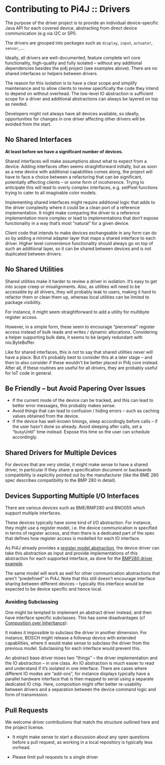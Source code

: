 
Contributing to  Pi4J :: Drivers
==========================================================================


The purpose of the driver project is to provide an individual device-specific Java API for each covered device, abstracting from direct device communication (e.g via I2C or SPI).

The drivers are grouped into packages such as `display`, `input`, `actuator`, `sensor`,....

Ideally, all drivers are well-documented, feature complete wrt core functionality, high-quality and fully isolated – without any additional dependencies besides the pi4j project  (see examples above). There are no shared interfaces or helpers between drivers.

The reason for this isolation is to have a clear scope and simplify maintenance and to allow clients to review specifically the code they intend to depend on without overhead. The low-level IO abstraction is sufficient scope for a driver and additional abstractions can always be layered on top as needed.

Developers might not always have all devices available, so ideally, opportunities for changes in one driver affecting other drivers will be avoided from the start.

## No Shared Interfaces

**At least before we have a significant number of devices.**

Shared interfaces will make assumptions about what to expect from a device. Adding interfaces often seems straightforward initially, but as soon as a new device with additional capabilities comes along, the project will have to face a choice between a refactoring that can be significant, potentially affecting clients – or some form of incoherence. Trying to anticipate this will lead to overly complex interfaces, e.g. setPixel functions trying to cater to all imaginable color models.

Implementing shared interfaces might require additional logic that adds to the driver complexity where it could be a clean port of a reference implementation. It might make comparing the driver to a reference implementation more complex or lead to implementations that don’t expose functionality in a way that’s most “natural” for a given device.

Client code that intends to make devices exchangeable in any form can do so by adding a minimal adapter layer that maps a shared interface to each driver. Higher level convenience functionality should always go on top of such an additional layer, so it can be shared between devices and is not duplicated between drivers.

## No Shared Utilities

Shared utilities make it harder to review a driver in isolation. It’s easy to get into scope creep or misalignments. Also, as utilities will need to be accessible by all drivers, they will probably leak to users, making it hard to refactor them or clean them up, whereas local utilities can be limited to package visibility.

For instance, it might seem straightforward to add a utility for multibyte register access.

However, in a simple form, these seem to encourage “piecemeal” register access instead of bulk reads and writes / dynamic allocations. Considering a helper supporting bulk data, it seems to be largely redundant with nio.ByteBuffer.

Like for shared interfaces, this is not to say that shared utilities never will have a place. But it’s probably best to consider this at a later stage – and then to also consider if these wouldn’t be better placed in Pi4j core instead. After all, if these routines are useful for all drivers, they are probably useful for IoT code in general.

## Be Friendly – but Avoid Papering Over Issues

* If the current mode of the device can be tracked, and this can lead to better error messages, this probably makes sense.
* Avoid things that can lead to confusion / hiding errors – such as caching values obtained from the device.
* If the device has well-known timings, sleep accordingly before calls – if the user hasn’t done so already. Avoid sleeping after calls, set a “busyUntil” time instead. Expose this time so the user can schedule accordingly.

## Shared Drivers for Multiple Devices

For devices that are very similar, it might make sense to have a shared driver, in particular if they share a specification document or backwards compatibility is explicitly pointed out by the manufacturer (like the BME 280 spec describes compatibility to the BMP 280 in detail).

## Devices Supporting Multiple I/O Interfaces

There are various devices such as BME/BMP280 and BNO055 which support multiple interfaces.

These devices typically have some kind of I/O abstraction. For instance, they might use a register model, i.e. the device communication is specified in terms of register access, and then there is a dedicated part of the spec that defines how register access is modelled for each IO interface.

As Pi4J already provides a [register model abstraction](https://github.com/Pi4J/pi4j/blob/develop/pi4j-core/src/main/java/com/pi4j/io/i2c/I2CRegisterDataReaderWriter.java), the device driver can take this abstraction as input and provide implementations of this abstraction for each supported interface, as done for the [BMP280 driver example](https://github.com/stefanhaustein/tablecraft/blob/main/src/main/java/org/kobjects/pi4jdriver/sensor/bmx280/Bmx280Driver.java).

The same model will work as well for other communication abstractions that aren’t “predefined” in Pi4J. Note that this still doesn’t encourage interface sharing between different devices – typically this interface would be expected to be device specific and hence local.

### Avoiding Subclassing

One might be tempted to implement an abstract driver instead, and then have interface specific subclasses. This has some disadvantages (cf [Composition over Inheritance](https://en.wikipedia.org/wiki/Composition_over_inheritance#Benefits)):

It makes it impossible to subclass the driver in another dimension. For instance, BOSCH might release a followup device with extended capabilities, where it would make sense to subclass the driver from the previous model. Subclassing for each interface would prevent this.

An abstract base driver mixes two “things” – the driver implementation and the IO abstraction – in one class. An IO abstraction is much easier to read and understand if it’s isolated in one interface.
There are cases where different IO modes are “add-ons”, for instance displays typically have a parallel hardware  interface that is then mapped to serial using a separate dedicated IO chip. Here, composition might offer better re-usability between drivers and a separation between the device command logic and form of transmission.

## Pull Requests 

We welcome driver contributions that match the structure outlined here and the project license.

- It might make sense to start a discussion about any open questions before a pull request, as working in a local repository is typically less ovrhead.

- Please limit pull requests to a single driver
